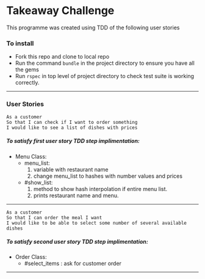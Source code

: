 # Takeaway Challenge

This programme was created using TDD of the following user stories

### To install
* Fork this repo and clone to local repo
* Run the command `bundle` in the project directory to ensure you have all the gems
* Run `rspec` in top level of project directory to check test suite is working correctly.

----
### User Stories
```
As a customer
So that I can check if I want to order something
I would like to see a list of dishes with prices
```
##### To satisfy first user story TDD step implimentation:

* Menu Class:
  * menu_list: 
    1. variable with restaurant name
    2. change menu_list to hashes with number values and prices
  * #show_list: 
    1. method to show hash interpolation if entire menu list.
    2. prints restaurant name and menu.

------
```
As a customer
So that I can order the meal I want
I would like to be able to select some number of several available dishes
```
##### To satisfy second user story TDD step implimentation:

* Order Class:
  * #select_items : ask for customer order

------
<!-- ```
As a customer
So that I can verify that my order is correct
I would like to check that the total I have been given matches the sum of the various dishes in my order
```
```
As a customer
So that I am reassured that my order will be delivered on time
I would like to receive a text such as "Thank you! Your order was placed and will be delivered before 18:52" after I have ordered
``` -->


